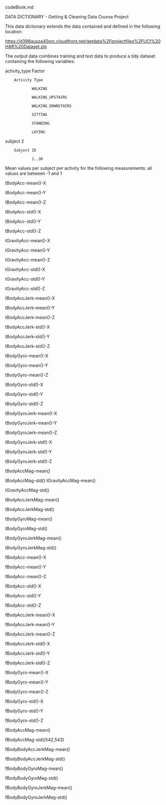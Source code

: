 codeBook.md

DATA DICTIONARY - Getting & Cleaning Data Course Project

This data dictionary extends the data contained and defined in the following location:

https://d396qusza40orc.cloudfront.net/getdata%2Fprojectfiles%2FUCI%20HAR%20Dataset.zip


The output data combines training and test data to produce a tidy dataset containing the following variables:


activity_type   Factor

        Activity Type
        
                WALKING
                
                WALKING_UPSTAIRS
                
                WALKING_DOWNSTAIRS
                
                SITTING
                
                STANDING
                
                LAYING
                

subject         2

        Subject ID
        
                1..30
                

Mean values per subject per activity for the following measurements: all values are between -1 and 1

tBodyAcc-mean()-X

tBodyAcc-mean()-Y

tBodyAcc-mean()-Z   

tBodyAcc-std()-X

tBodyAcc-std()-Y

tBodyAcc-std()-Z   

tGravityAcc-mean()-X

tGravityAcc-mean()-Y

tGravityAcc-mean()-Z  

tGravityAcc-std()-X

tGravityAcc-std()-Y

tGravityAcc-std()-Z 

tBodyAccJerk-mean()-X

tBodyAccJerk-mean()-Y

tBodyAccJerk-mean()-Z  

tBodyAccJerk-std()-X

tBodyAccJerk-std()-Y

tBodyAccJerk-std()-Z  

tBodyGyro-mean()-X

tBodyGyro-mean()-Y

tBodyGyro-mean()-Z  

tBodyGyro-std()-X

tBodyGyro-std()-Y

tBodyGyro-std()-Z     

tBodyGyroJerk-mean()-X

tBodyGyroJerk-mean()-Y

tBodyGyroJerk-mean()-Z   

tBodyGyroJerk-std()-X

tBodyGyroJerk-std()-Y

tBodyGyroJerk-std()-Z   

tBodyAccMag-mean()

tBodyAccMag-std()
tGravityAccMag-mean()  

tGravityAccMag-std()

tBodyAccJerkMag-mean()

tBodyAccJerkMag-std()

tBodyGyroMag-mean()

tBodyGyroMag-std()

tBodyGyroJerkMag-mean()  

tBodyGyroJerkMag-std()

fBodyAcc-mean()-X

fBodyAcc-mean()-Y  

fBodyAcc-mean()-Z

fBodyAcc-std()-X

fBodyAcc-std()-Y 

fBodyAcc-std()-Z

fBodyAccJerk-mean()-X

fBodyAccJerk-mean()-Y  

fBodyAccJerk-mean()-Z

fBodyAccJerk-std()-X

fBodyAccJerk-std()-Y       

fBodyAccJerk-std()-Z

fBodyGyro-mean()-X

fBodyGyro-mean()-Y  

fBodyGyro-mean()-Z

fBodyGyro-std()-X

fBodyGyro-std()-Y  

fBodyGyro-std()-Z

fBodyAccMag-mean()

fBodyAccMag-std()542,543)  

fBodyBodyAccJerkMag-mean()

fBodyBodyAccJerkMag-std()

fBodyBodyGyroMag-mean()  

fBodyBodyGyroMag-std()

fBodyBodyGyroJerkMag-mean()

fBodyBodyGyroJerkMag-std()
